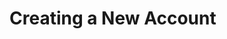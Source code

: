# Creating a New Account

[//]: # (TODO: Bring this page up to quality standards)
<include from="AuthenticationLibrary.topic" element-id="login-with-twitch"></include>